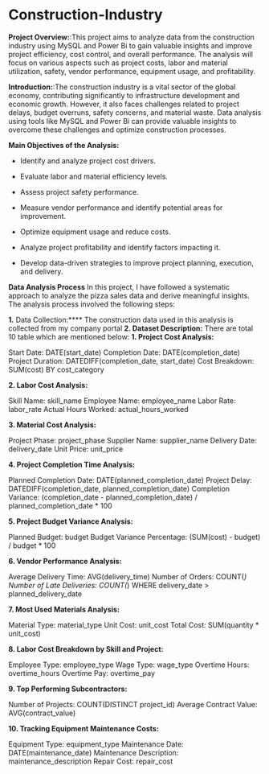 # Construction-Industry
**Project Overview:**:This project aims to analyze data from the construction industry using MySQL and Power Bi to gain valuable insights and improve project efficiency, cost control, and overall performance. The analysis will focus on various aspects such as project costs, labor and material utilization, safety, vendor performance, equipment usage, and profitability.

**Introduction:**:The construction industry is a vital sector of the global economy, contributing significantly to infrastructure development and economic growth. However, it also faces challenges related to project delays, budget overruns, safety concerns, and material waste. Data analysis using tools like MySQL and Power Bi can provide valuable insights to overcome these challenges and optimize construction processes.

**Main Objectives of the Analysis:**
- Identify and analyze project cost drivers.

- Evaluate labor and material efficiency levels.

- Assess project safety performance.

- Measure vendor performance and identify potential areas for improvement.

- Optimize equipment usage and reduce costs.

- Analyze project profitability and identify factors impacting it.

- Develop data-driven strategies to improve project planning, execution, and delivery.

****Data Analysis Process****
In this project, I have followed a systematic approach to analyze the pizza sales data and derive meaningful insights. The analysis process involved the following steps:

**1.** Data Collection:****
The construction data used in this analysis is collected from my company portal
**2. Dataset Description:**
There are total 10 table which are mentioned below:
**1. Project Cost Analysis:**

Start Date: DATE(start_date)
Completion Date: DATE(completion_date)
Project Duration: DATEDIFF(completion_date, start_date)
Cost Breakdown: SUM(cost) BY cost_category

**2. Labor Cost Analysis:**

Skill Name: skill_name
Employee Name: employee_name
Labor Rate: labor_rate
Actual Hours Worked: actual_hours_worked

**3. Material Cost Analysis:**

Project Phase: project_phase
Supplier Name: supplier_name
Delivery Date: delivery_date
Unit Price: unit_price

**4. Project Completion Time Analysis:**

Planned Completion Date: DATE(planned_completion_date)
Project Delay: DATEDIFF(completion_date, planned_completion_date)
Completion Variance: (completion_date - planned_completion_date) / planned_completion_date * 100

**5. Project Budget Variance Analysis:**

Planned Budget: budget
Budget Variance Percentage: (SUM(cost) - budget) / budget * 100

**6. Vendor Performance Analysis:**

Average Delivery Time: AVG(delivery_time)
Number of Orders: COUNT(*)
Number of Late Deliveries: COUNT(*) WHERE delivery_date > planned_delivery_date

**7. Most Used Materials Analysis:**

Material Type: material_type
Unit Cost: unit_cost
Total Cost: SUM(quantity * unit_cost)

**8. Labor Cost Breakdown by Skill and Project:**

Employee Type: employee_type
Wage Type: wage_type
Overtime Hours: overtime_hours
Overtime Pay: overtime_pay

**9. Top Performing Subcontractors:**

Number of Projects: COUNT(DISTINCT project_id)
Average Contract Value: AVG(contract_value)

**10. Tracking Equipment Maintenance Costs:**

Equipment Type: equipment_type
Maintenance Date: DATE(maintenance_date)
Maintenance Description: maintenance_description
Repair Cost: repair_cost

